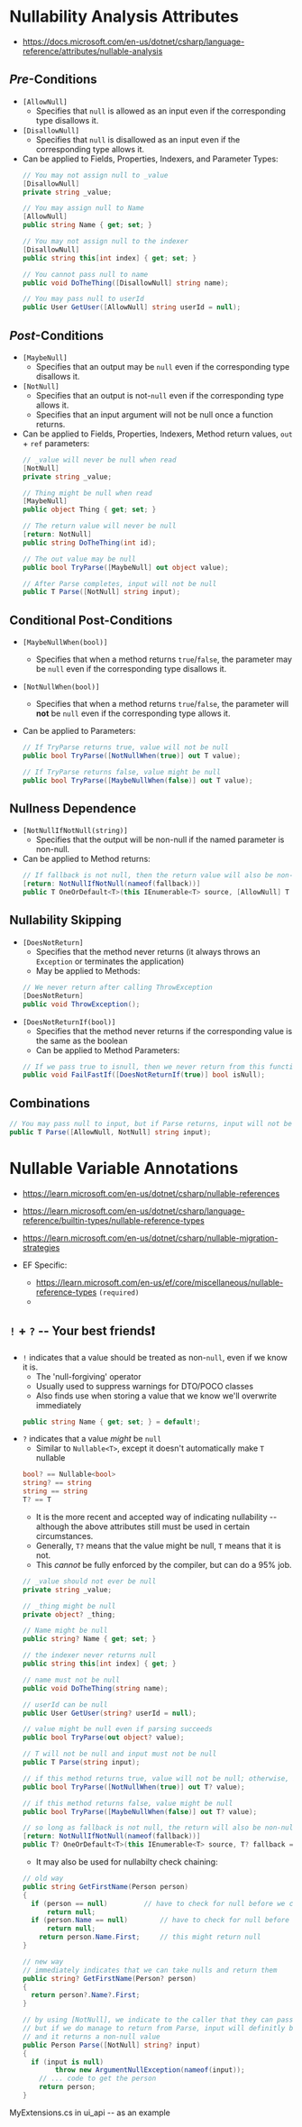 ﻿# Nullability Analysis Attributes
- https://docs.microsoft.com/en-us/dotnet/csharp/language-reference/attributes/nullable-analysis

## _Pre_-Conditions
- `[AllowNull]`
  - Specifies that `null` is allowed as an input even if the corresponding type disallows it.
- `[DisallowNull]`
  - Specifies that `null` is disallowed as an input even if the corresponding type allows it.
- Can be applied to Fields, Properties, Indexers, and Parameter Types:
  ```c#
  // You may not assign null to _value
  [DisallowNull]
  private string _value;
  
  // You may assign null to Name
  [AllowNull]
  public string Name { get; set; }
  
  // You may not assign null to the indexer
  [DisallowNull]
  public string this[int index] { get; set; }
  
  // You cannot pass null to name
  public void DoTheThing([DisallowNull] string name);
  
  // You may pass null to userId
  public User GetUser([AllowNull] string userId = null);
  ```

## _Post_-Conditions
- `[MaybeNull]`   
  - Specifies that an output may be `null` even if the corresponding type disallows it.
- `[NotNull]`
  - Specifies that an output is not-`null` even if the corresponding type allows it.
  - Specifies that an input argument will not be null once a function returns.
- Can be applied to Fields, Properties, Indexers, Method return values, `out` + `ref` parameters:
  ```c#
  // _value will never be null when read
  [NotNull]
  private string _value;
  
  // Thing might be null when read
  [MaybeNull]
  public object Thing { get; set; }
  
  // The return value will never be null
  [return: NotNull]
  public string DoTheThing(int id);
  
  // The out value may be null
  public bool TryParse([MaybeNull] out object value);
  
  // After Parse completes, input will not be null
  public T Parse([NotNull] string input);
  ```

## Conditional **Post**-Conditions
- `[MaybeNullWhen(bool)]`
  
  - Specifies that when a method returns `true`/`false`, the parameter may be `null` even if the corresponding type disallows it.
- `[NotNullWhen(bool)]`
  - Specifies that when a method returns `true`/`false`, the parameter will **not** be `null` even if the corresponding type allows it.
- Can be applied to Parameters:
  ```c#
  // If TryParse returns true, value will not be null
  public bool TryParse([NotNullWhen(true)] out T value);
  
  // If TryParse returns false, value might be null
  public bool TryParse([MaybeNullWhen(false)] out T value);
  ```

## Nullness Dependence
- `[NotNullIfNotNull(string)]`  
  - Specifies that the output will be non-null if the named parameter is non-null.
- Can be applied to Method returns:
  ```c#
  // If fallback is not null, then the return value will also be non-null
  [return: NotNullIfNotNull(nameof(fallback))]
  public T OneOrDefault<T>(this IEnumerable<T> source, [AllowNull] T fallback = default)
  ```

## Nullability Skipping
- `[DoesNotReturn]`
  - Specifies that the method never returns (it always throws an `Exception` or terminates the application)
  - May be applied to Methods:
  ```c#
  // We never return after calling ThrowException
  [DoesNotReturn]
  public void ThrowException();  
  ```
- `[DoesNotReturnIf(bool)]`
  - Specifies that the method never returns if the corresponding value is the same as the boolean
  - Can be applied to Method Parameters:
  ```c#
  // If we pass true to isnull, then we never return from this function
  public void FailFastIf([DoesNotReturnIf(true)] bool isNull);
  ```
  
## Combinations
```c#
// You may pass null to input, but if Parse returns, input will not be null
public T Parse([AllowNull, NotNull] string input);
```


# Nullable Variable Annotations
- https://learn.microsoft.com/en-us/dotnet/csharp/nullable-references
- https://learn.microsoft.com/en-us/dotnet/csharp/language-reference/builtin-types/nullable-reference-types
- https://learn.microsoft.com/en-us/dotnet/csharp/nullable-migration-strategies

- EF Specific:
  - https://learn.microsoft.com/en-us/ef/core/miscellaneous/nullable-reference-types  `(required)`
  - 

## `!` + `?` --  Your best friends:exclamation:
- `!` indicates that a value should be treated as non-`null`, even if we know it is.
  - The 'null-forgiving' operator
  - Usually used to suppress warnings for DTO/POCO classes
  - Also finds use when storing a value that we know we'll overwrite immediately
  ```c#
  public string Name { get; set; } = default!;
  ```
- `?` indicates that a value _might_ be `null`
  - Similar to `Nullable<T>`, except it doesn't automatically make `T` nullable
  ```c#
  bool? == Nullable<bool>
  string? == string
  string == string
  T? == T
  ```
  - It is the more recent and accepted way of indicating nullability -- although the above attributes still must be used in certain circumstances.
  - Generally, `T?` means that the value might be null, `T` means that it is not.
  - This _cannot_ be fully enforced by the compiler, but can do a 95% job.
  ```c#
  // _value should not ever be null
  private string _value;
  
  // _thing might be null
  private object? _thing;
  
  // Name might be null
  public string? Name { get; set; }
  
  // the indexer never returns null
  public string this[int index] { get; }
  
  // name must not be null
  public void DoTheThing(string name);
  
  // userId can be null
  public User GetUser(string? userId = null);
  
  // value might be null even if parsing succeeds
  public bool TryParse(out object? value);
  
  // T will not be null and input must not be null
  public T Parse(string input);
  
  // if this method returns true, value will not be null; otherwise, it might be
  public bool TryParse([NotNullWhen(true)] out T? value);
  
  // if this method returns false, value might be null
  public bool TryParse([MaybeNullWhen(false)] out T? value);
  
  // so long as fallback is not null, the return will also be non-null
  [return: NotNullIfNotNull(nameof(fallback))]
  public T? OneOrDefault<T>(this IEnumerable<T> source, T? fallback = default)
  ```
  - It may also be used for nullabilty check chaining:
  ```c#
  // old way
  public string GetFirstName(Person person)
  {
    if (person == null)			// have to check for null before we can call .Name
    	return null;
    if (person.Name == null)		// have to check for null before we can call .First
	    return null;
	  return person.Name.First;		// this might return null    
  }
  
  // new way
  // immediately indicates that we can take nulls and return them
  public string? GetFirstName(Person? person)
  {
    return person?.Name?.First;
  }
  
  // by using [NotNull], we indicate to the caller that they can pass in null,
  // but if we do manage to return from Parse, input will definitly be non-null
  // and it returns a non-null value
  public Person Parse([NotNull] string? input)
  {
  	if (input is null)
          throw new ArgumentNullException(nameof(input));
      // ... code to get the person
      return person;
  }
  ```





MyExtensions.cs in ui_api -- as an example